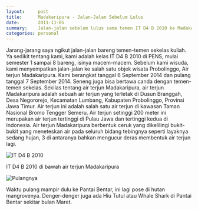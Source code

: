 ```yaml
---
layout:     post
title:      Madakaripura - Jalan-Jalan Sebelum Lulus
date:       2011-11-05
summary:    Jalan-jalan sebelum lulus sama temen IT D4 B 2010 ke Madakaripura
categories: personal
---
```


Jarang-jarang saya ngikut jalan-jalan bareng temen-temen sekelas kuliah. Ya sedikit tentang kami, kami adalah kelas IT D4 B 2010 di PENS, mulai semester 1 sampai 8 bareng, isinya macem-macem. Sebelum kami wisuda, kami menyempatkan jalan-jalan ke salah satu objek wisata Probolinggo, Air terjun Madakaripura. Kami berangkat tanggal 6 September 2014 dan pulang tanggal 7 September 2014. Seneng juga bisa bertawa canda dengan temen-temen sekelas. Sekilas tentang air terjun Madakaripura, air terjun Madakaripura adalah sebuah air terjun yang terletak di Dusun Branggah, Desa Negororejo, Kecamatan Lumbang, Kabupaten Probolinggo, Provinsi Jawa Timur. Air terjun ini adalah salah satu air terjun di kawasan Taman Nasional Bromo Tengger Semeru. Air terjun setinggi 200 meter ini merupakan air terjun tertinggi di Pulau Jawa dan tertinggi kedua di Indonesia. Air terjun Madakaripura berbentuk ceruk yang dikelilingi bukit-bukit yang meneteskan air pada seluruh bidang tebingnya seperti layaknya sedang hujan, 3 di antaranya bahkan mengucur deras membentuk air terjun lagi.

![IT D4 B 2010](https://mk9grg.dm2301.livefilestore.com/y2pYFLH5Xd0q9yiEAm0Xu0N4d5DznDBdWGrr1N5Lbt_V-jmGJrGOZO5okq06mOzmVaMW3xJAqcd4hywLdyjHXfj3FwZQb67305Nrsrl2Cdwc5w/madakaripura%20%282%29.JPG)

IT D4 B 2010 di bawah air terjun Madakaripura

![Pulangnya](https://mk9mrg.dm2301.livefilestore.com/y2pmZGXsN_sNsP83R3lp7KjbnGIJGmx6ScbwX_vormqv2__Cro6-bAnMgsa5fYHoOAUnfh225wdqz3WNLflTLi7h-4VXf0-ycDfu3O08wCw_hs/madakaripura%20%281%29.JPG)

Waktu pulang mampir dulu ke Pantai Bentar, ini lagi pose di hutan mangrovenya. Denger-denger juga ada Hiu Tutul atau Whale Shark di Pantai Bentar sekitar bulan Maret.
